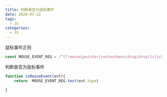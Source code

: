 ```yaml
---
title: 判断是否为鼠标事件
date: 2020-07-22
tags:
  - JS
categories:
  - JS
---
```


鼠标事件正则

```javascript
const MOUSE_EVENT_REG = /^(?:mouse|pointer|contextmenu|drag|drop)|click/;
```


判断是否为鼠标事件

```javascript
function isMouseEvent(evt){
    return  MOUSE_EVENT_REG.test(evt.type)

}
```